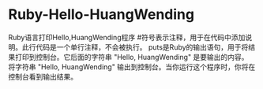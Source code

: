 # Ruby-Hello-HuangWending
Ruby语言打印Hello,HuangWending程序
#符号表示注释，用于在代码中添加说明。此行代码是一个单行注释，不会被执行。
puts是Ruby的输出语句，用于将结果打印到控制台。它后面的字符串 "Hello, HuangWending" 是要输出的内容。
将字符串 "Hello, HuangWending" 输出到控制台。当你运行这个程序时，你将在控制台看到输出结果。
